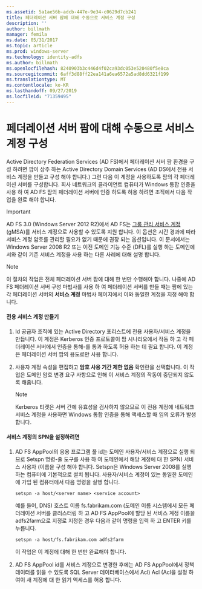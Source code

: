 ```yaml
---
ms.assetid: 5a1ae56b-adcb-447e-9e34-c0629d7cb241
title: 페더레이션 서버 팜에 대해 수동으로 서비스 계정 구성
description: ''
author: billmath
manager: femila
ms.date: 05/31/2017
ms.topic: article
ms.prod: windows-server
ms.technology: identity-adfs
ms.author: billmath
ms.openlocfilehash: 8240903b3c446d4f02ca93dc053e520480f5e8ca
ms.sourcegitcommit: 6aff3d88ff22ea141a6ea6572a5ad8dd6321f199
ms.translationtype: MT
ms.contentlocale: ko-KR
ms.lasthandoff: 09/27/2019
ms.locfileid: "71359495"
---
```

# <a name="manually-configure-a-service-account-for-a-federation-server-farm"></a>페더레이션 서버 팜에 대해 수동으로 서비스 계정 구성

Active Directory Federation Services \(AD FS\)에서 페더레이션 서버 팜 환경을 구성 하려면 팜이 상주 하는 Active Directory Domain Services \(AD DS에서 전용 서비스 계정을 만들고 구성 해야 합니다.\) 그런 다음 이 계정을 사용하도록 팜의 각 페더레이션 서버를 구성합니다. 회사 네트워크의 클라이언트 컴퓨터가 Windows 통합 인증을 사용 하 여 AD FS 팜의 페더레이션 서버에 인증 하도록 허용 하려면 조직에서 다음 작업을 완료 해야 합니다.  

> [!IMPORTANT]
> AD FS 3.0 (Windows Server 2012 R2)에서 AD FS는 [그룹 관리 서비스 계정](https://docs.microsoft.com/windows-server/security/group-managed-service-accounts/group-managed-service-accounts-overview) \(gMSA\)를 서비스 계정으로 사용할 수 있도록 지원 합니다.  이 옵션은 시간 경과에 따라 서비스 계정 암호를 관리할 필요가 없기 때문에 권장 되는 옵션입니다.  이 문서에서는 Windows Server 2008 R2 또는 이전 도메인 기능 수준 \(DFL\)를 실행 하는 도메인에서와 같이 기존 서비스 계정을 사용 하는 다른 사례에 대해 설명 합니다.

> [!NOTE]  
> 이 절차의 작업은 전체 페더레이션 서버 팜에 대해 한 번만 수행해야 합니다. 나중에 AD FS 페더레이션 서버 구성 마법사를 사용 하 여 페더레이션 서버를 만들 때는 팜에 있는 각 페더레이션 서버의 **서비스 계정** 마법사 페이지에서 이와 동일한 계정을 지정 해야 합니다.  
  
#### <a name="create-a-dedicated-service-account"></a>전용 서비스 계정 만들기  
  
1.  Id 공급자 조직에 있는 Active Directory 포리스트에 전용 사용자\/서비스 계정을 만듭니다. 이 계정은 Kerberos 인증 프로토콜이 팜 시나리오에서 작동 하 고 각 페더레이션 서버에서 인증을 통해\-를 통과 하도록 허용 하는 데 필요 합니다. 이 계정은 페더레이션 서버 팜의 용도로만 사용 합니다.  
  
2.  사용자 계정 속성을 편집하고 **암호 사용 기간 제한 없음** 확인란을 선택합니다. 이 작업은 도메인 암호 변경 요구 사항으로 인해 이 서비스 계정의 작동이 중단되지 않도록 해줍니다.  
  
    > [!NOTE]  
    > Kerberos 티켓은 서버 간에 유효성을 검사하지 않으므로 이 전용 계정에 네트워크 서비스 계정을 사용하면 Windows 통합 인증을 통해 액세스할 때 임의 오류가 발생합니다.  
  
#### <a name="to-set-the-spn-of-the-service-account"></a>서비스 계정의 SPN을 설정하려면  
  
1.  AD FS AppPool의 응용 프로그램 풀 id는 도메인 사용자\/서비스 계정으로 실행 되므로 Setspn 명령\-줄 도구를 사용 하 여 도메인에서 해당 계정에 대 한 SPN\) 서비스 사용자 \(이름을 구성 해야 합니다. Setspn은 Windows Server 2008를 실행 하는 컴퓨터에 기본적으로 설치 됩니다. 사용자\/서비스 계정이 있는 동일한 도메인에 가입 된 컴퓨터에서 다음 명령을 실행 합니다.  
  
    ```  
    setspn -a host/<server name> <service account>  
    ```  
  
    예를 들어, DNS\) 호스트 이름 fs.fabrikam.com \(도메인 이름 시스템에서 모든 페더레이션 서버를 클러스터링 하 고 AD FS AppPool에 할당 된 서비스 계정 이름을 adfs2farm으로 지정로 지정한 경우 다음과 같이 명령을 입력 하 고 ENTER 키를 누릅니다.  
  
    ```  
    setspn -a host/fs.fabrikam.com adfs2farm  
    ```  
  
    이 작업은 이 계정에 대해 한 번만 완료해야 합니다.  
  
2.  AD FS AppPool id를 서비스 계정으로 변경한 후에는 AD FS AppPool에서 정책 데이터를 읽을 수 있도록 SQL Server 데이터베이스에서 Acl\) Acl \(Acl을 설정 하 여이 새 계정에 대 한 읽기 액세스를 허용 합니다.  
  

